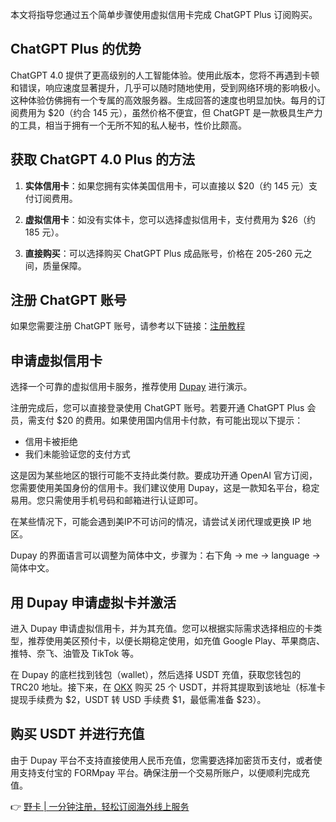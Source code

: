 本文将指导您通过五个简单步骤使用虚拟信用卡完成 ChatGPT Plus 订阅购买。

## ChatGPT Plus 的优势

ChatGPT 4.0 提供了更高级别的人工智能体验。使用此版本，您将不再遇到卡顿和错误，响应速度显著提升，几乎可以随时随地使用，受到网络环境的影响极小。这种体验仿佛拥有一个专属的高效服务器。生成回答的速度也明显加快。每月的订阅费用为 $20（约合 145 元），虽然价格不便宜，但 ChatGPT 是一款极具生产力的工具，相当于拥有一个无所不知的私人秘书，性价比颇高。

## 获取 ChatGPT 4.0 Plus 的方法

1. **实体信用卡**：如果您拥有实体美国信用卡，可以直接以 $20（约 145 元）支付订阅费用。
   
2. **虚拟信用卡**：如没有实体卡，您可以选择虚拟信用卡，支付费用为 $26（约 185 元）。
   
3. **直接购买**：可以选择购买 ChatGPT Plus 成品账号，价格在 205-260 元之间，质量保障。

## 注册 ChatGPT 账号

如果您需要注册 ChatGPT 账号，请参考以下链接：[注册教程](https://z197.com/blog/chatgtp-openai-registration-tutorial.html)

## 申请虚拟信用卡

选择一个可靠的虚拟信用卡服务，推荐使用 [Dupay](https://bit.ly/depaycard) 进行演示。

注册完成后，您可以直接登录使用 ChatGPT 账号。若要开通 ChatGPT Plus 会员，需支付 $20 的费用。如果使用国内信用卡付款，有可能出现以下提示：

- 信用卡被拒绝
- 我们未能验证您的支付方式

这是因为某些地区的银行可能不支持此类付款。要成功开通 OpenAI 官方订阅，您需要使用美国身份的信用卡。我们建议使用 Dupay，这是一款知名平台，稳定易用。您只需使用手机号码和邮箱进行认证即可。

在某些情况下，可能会遇到美IP不可访问的情况，请尝试关闭代理或更换 IP 地区。

Dupay 的界面语言可以调整为简体中文，步骤为：右下角 → me → language → 简体中文。

## 用 Dupay 申请虚拟卡并激活

进入 Dupay 申请虚拟信用卡，并为其充值。您可以根据实际需求选择相应的卡类型，推荐使用美区预付卡，以便长期稳定使用，如充值 Google Play、苹果商店、推特、奈飞、油管及 TikTok 等。

在 Dupay 的底栏找到钱包（wallet），然后选择 USDT 充值，获取您钱包的 TRC20 地址。接下来，在 [OKX](https://www.okx.com/join/12849173) 购买 25 个 USDT，并将其提取到该地址（标准卡提现手续费为 $2，USDT 转 USD 手续费 $1，最低需准备 $23）。

## 购买 USDT 并进行充值

由于 Dupay 平台不支持直接使用人民币充值，您需要选择加密货币支付，或者使用支持支付宝的 FORMpay 平台。确保注册一个交易所账户，以便顺利完成充值。

👉 [野卡 | 一分钟注册，轻松订阅海外线上服务](https://bit.ly/bewildcard)